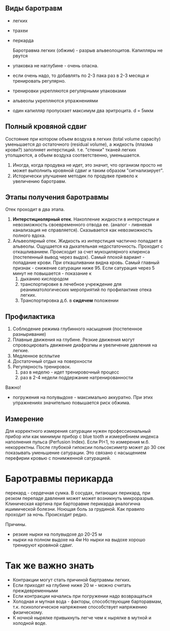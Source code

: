 
## Виды баротравм
- легких
- трахеи
- перкарда

	Баротравма легких (обжим) - разрыв альвеолоцитов. Капилляры не рвутся
- упаковка не наглубине - очень опасна. 
- если очень надо, то добавлять по 2-3 пака раз в 2-3 месяца и тренировать регулярно. 
- тренировки укрепляются регулярными упаковками
- альвеолы укрепляются упражнениями
- один капилляр пропускает максимум два эритроцита. d = 5мкм

## Полный кровяной сдвиг
Состояние при котором объем воздуха в легких (total volume capacity) уменьшается до остаточного (residual volume), а жидкость (плазма крови?) заполняет интерстиций. т.е. "стенки" тканей легких утолщаются, а объем воздуха соответственно, уменьшается. 

1. Иногда,  когда продувка не идет, это значит, что организм просто не может выполнить кровяной сдвиг и таким образом "сигнализирует". 
2. Исторически улучшение методик по продувке привело к увеличению баротравм.   

## Этапы получения баротравмы
Отек проходит в два этапа. 
1. **Интерстициолярный отек**. Накопление жидкости в интерстиции и невозможность своевременного отвода ее. (аналог - ливневая канализация не справляется). Сказывается как невозможность полного вдоха. 
2. Альвеолярный отек. Жидкость из интерстиция частично попадает в альвеолы. Ощущается  ка дыхательная недостаточность. Проходит с откашливанием. Происходит за счет мукоцилярного клиренса (постепенный вывод через выдох).  Самый плохой вариант - попадание крови. При откашливании видна кровь. Самый главный признак - снижение сатурации ниже 95. Если сатурация через 5 минут не повышается - показание к
	1. дыханию кислородом 
	2. транспортировке в лечебное учреждение для реаниматологических мероприятий по профилактике отека легких. 
	3. Транспортировка  д.б. в **сидячем** положении
## Профилактика
1. Соблюдение режима глубинного насыщения (постепенное разныривание)
2. Плавные движения на глубине. Резкие движения могут спровоцировать движение диафрагмы и увеличение давления на легкие.
3. Медленное всплытие
4. Достаточный  отдых на поверхности
5. Регулярность тренировок.
	1. раз в неделю - идет тренировочный процесс
	2. раз в 2-4 недели поддержание натренированности

Важно!
- погружения на полувыдохе - максимально аккуратно. При этих упражнениях значительно повышается риск обжима.

## Измерение 
Для корректного измерения сатурации нужен профессиональный прибор или как минимум прибор с blue tooth и измере6нием индекса наполнения пульса (Perfusion Index). Если PI<1, то измерения м.б. некорректны. 
После глубокой гипоксии польсоксиметр может до 30 сек показывать уменьшение сатурации. Это связано с насыщением перефирии кровью с понимженной сатурацией. 

# Баротравмы перикарда
перекард - сердечная сумка. 
В сосудах, питающих перикард, при резком перепаде давления может может возникнуть микроразрыв. 
Клиническая картина при барторавме перикарда аналогична ишимической болезни. Ноющая боль за грудиной. Как правило проходит за ночь. Происходит редко. 

Причины.
- резкие нырки на полувыдохе до 20-25 м
- нырки на полном выдохе на 4м
Но нырки на выдохе хорошо тренируют кровяной сдвиг. 

# Так же важно знать

  - Контракции могут стать причиной бартравмы легких. 
- Если приходят на глубине ниже 20 м - можно считать преждевременными
- Если контракции начались при погружении надо возвращаться
- Холодная и мутная вода - факторы, способствующие барторавмам, т.к. психологическое напряжение способствует напряжению физическому. 
- К ночной нырялке привыкнуть легче чем к нырялке в мутной и холодной воде. 



